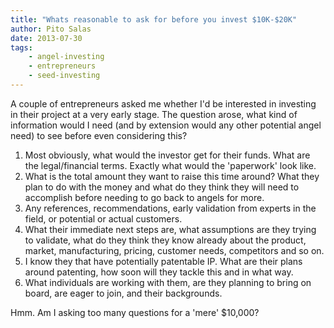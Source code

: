 ```yaml
---
title: "Whats reasonable to ask for before you invest $10K-$20K"
author: Pito Salas
date: 2013-07-30
tags:
    - angel-investing
    - entrepreneurs
    - seed-investing
---
```




A couple of entrepreneurs asked me whether I'd be interested in investing in
their project at a very early stage. The question arose, what kind of
information would I need (and by extension would any other potential angel
need) to see before even considering this?

  1. Most obviously, what would the investor get for their funds. What are the legal/financial terms. Exactly what would the 'paperwork' look like.
  2. What is the total amount they want to raise this time around? What they plan to do with the money and what do they think they will need to accomplish before needing to go back to angels for more.
  3. Any references, recommendations, early validation from experts in the field, or potential or actual customers.
  4. What their immediate next steps are, what assumptions are they trying to validate, what do they think they know already about the product, market, manufacturing, pricing, customer needs, competitors and so on.
  5. I know they that have potentially patentable IP. What are their plans around patenting, how soon will they tackle this and in what way.
  6. What individuals are working with them, are they planning to bring on board, are eager to join, and their backgrounds.

Hmm. Am I asking too many questions for a 'mere' $10,000?


